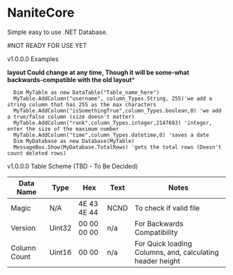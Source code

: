 # NaniteCore
Simple easy to use .NET Database.

#NOT READY FOR USE YET

v1.0.0.0 Examples 

**layout Could change at any time, Though it will be some-what backwards-compatible with the old layout***

      Dim MyTable as new DataTable("Table_name_here")
      MyTable.AddColumn("username", column_Types.String, 255)'we add a string column that has 255 as the max characters
      MyTable.AddColumn("isSomethingTrue",column_Types.boolean,0) 'we add a true/false column (size doesn't matter)
      MyTable.AddColumn("rank",column_Types.integer,2147683) 'integer, enter the size of the maximum number
      MyTable.AddColumn("time",column_Types.datetime,0) 'saves a date
      Dim MyDatabase as new Database(MyTable)
      MessageBox.Show(MyDatabase.TotalRows) 'gets the total rows (Doesn't count deleted rows)


v1.0.0.0 Table Scheme (TBD - To Be Decided)

| Data Name    | Type   | Hex         | Text | Notes                                                     |
|--------------|--------|-------------|------|-----------------------------------------------------------|
| Magic        | N/A    | 4E 43 4E 44 | NCND | To check if valid file                                    |
| Version      | Uint32 | 00 00 00 00 | n/a  | For Backwards Compatibility                               |
| Column Count | Uint16 | 00 00       | n/a  | For Quick loading Columns, and, calculating header height |
